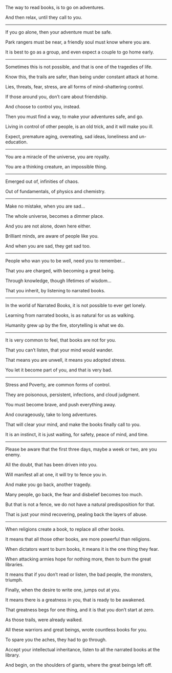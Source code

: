 The way to read books,
is to go on adventures.

And then relax,
until they call to you.

---

If you go alone,
then your adventure must be safe.

Park rangers must be near,
a friendly soul must know where you are.

It is best to go as a group,
and even expect a couple to go home early.

---

Sometimes this is not possible,
and that is one of the tragedies of life.

Know this, the trails are safer,
than being under constant attack at home.

Lies, threats, fear, stress,
are all forms of mind-shattering control.

If those around you,
don’t care about friendship.

And choose to control you,
instead.

Then you must find a way,
to make your adventures safe, and go.

Living in control of other people,
is an old trick, and it will make you ill.

Expect, premature aging, overeating,
sad ideas, loneliness and un-education.

---

You are a miracle of the universe,
you are royalty.

You are a thinking creature,
an impossible thing.

---

Emerged out of,
infinities of chaos.

Out of fundamentals,
of physics and chemistry.

---

Make no mistake,
when you are sad…

The whole universe,
becomes a dimmer place.

And you are not alone,
down here either.

Brilliant minds,
are aware of people like you.

And when you are sad,
they get sad too.

---

People who wan you to be well,
need you to remember...

That you are charged,
with becoming a great being.

Through knowledge,
though lifetimes of wisdom…

That you inherit,
by listening to narrated books.

---

In the world of Narrated Books,
it is not possible to ever get lonely.

Learning from narrated books,
is as natural for us as walking.

Humanity grew up by the fire,
storytelling is what we do.

---

It is very common to feel,
that books are not for you.

That you can’t listen,
that your mind would wander.

That means you are unwell,
it means you adopted stress.

You let it become part of you,
and that is very bad.

---

Stress and Poverty,
are common forms of control.

They are poisonous, persistent,
infections, and cloud judgment.

You must become brave,
and push everything away.

And courageously,
take to long adventures.

That will clear your mind,
and make the books finally call to you.

It is an instinct, it is just waiting,
for safety, peace of mind, and time.

---

Please be aware that the first three days,
maybe a week or two, are you enemy.

All the doubt,
that has been driven into you.

Will manifest all at one,
it will try to fence you in.

And make you go back,
another tragedy.

Many people, go back,
the fear and disbelief becomes too much.

But that is not a fence,
we do not have a natural predisposition for that.

That is just your mind recovering,
pealing back the layers of abuse.

---

When religions create a book,
to replace all other books.

It means that all those other books,
are more powerful than religions.

When dictators want to burn books,
it means it is the one thing they fear.

When attacking armies hope for nothing more,
then to burn the great libraries.

It means that if you don’t read or listen,
the bad people, the monsters, triumph.

Finally, when the desire to write one,
jumps out at you.

It means there is a greatness in you,
that is ready to be awakened.

That greatness begs for one thing,
and it is that you don’t start at zero.

As those trails,
were already walked.

All these warriors and great beings,
wrote countless books for you.

To spare you the aches,
they had to go through.

Accept your intellectual inheritance,
listen to all the narrated books at the library.

And begin, on the shoulders of giants,
where the great beings left off.
